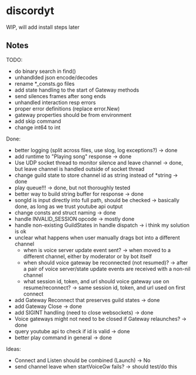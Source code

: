# discordyt
WIP, will add install steps later

## Notes
TODO:
- do binary search in find()
- unhandlded json encode/decodes
- rename *_consts.go files
- add state handling to the start of Gateway methods
- send silences frames after song ends
- unhandled interaction resp errors
- proper error definitions (replace error.New)
- gateway properties should be from environment
- add skip command
- change int64 to int

Done:
- better logging (split across files, use slog, log exceptions?) -> done
- add runtime to "Playing song" response -> done
- Use UDP socket thread to monitor silence and leave channel -> done, but leave channel is handled outside of socket thread
- change guild state to store channel id as string instead of *string -> done
- play queue!!! -> done, but not thoroughly tested
- better way to build string buffer for response -> done
- songId is input directly into full path, should be checked -> basically done, as long as we trust youtube api output
- change consts and struct naming -> done
- handle INVALID_SESSION opcode -> mostly done
- handle non-existing GuildStates in handle dispatch -> i think my solution is ok
- unclear what happens when user manually drags bot into a different channel
    - when is voice server update event sent? -> when moved to a different channel, either by moderator or by bot itself
    - when should voice gateway be reconnected (not resumed)? -> after a pair of voice server/state update events are received with a non-nil channel
    - what session id, token, and url should voice gateway use on resume/reconnect? -> same session id, token, and url used on first connect
- add Gateway Reconnect that preserves guild states -> done
- add Gateway Close -> done
- add SIGINT handling (need to close websockets) -> done
- Voice gateways might not need to be closed if Gateway relaunches? -> done
- query youtube api to check if id is valid -> done
- better play command in general -> done

Ideas:
- Connect and Listen should be combined (Launch) -> No
- send channel leave when startVoiceGw fails? -> should test/do this

